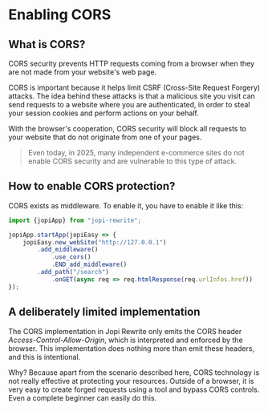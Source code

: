 # Enabling CORS

## What is CORS?

CORS security prevents HTTP requests coming from a browser when they are not made from your website's web page.

CORS is important because it helps limit CSRF (Cross-Site Request Forgery) attacks. The idea behind these attacks is that a malicious site you visit can send requests to a website where you are authenticated, in order to steal your session cookies and perform actions on your behalf.

With the browser's cooperation, CORS security will block all requests to your website that do not originate from one of your pages.

> Even today, in 2025, many independent e-commerce sites do not enable CORS security and are vulnerable to this type of attack.

## How to enable CORS protection?

CORS exists as middleware. To enable it, you have to enable it like this:

```typescript
import {jopiApp} from "jopi-rewrite";

jopiApp.startApp(jopiEasy => {
    jopiEasy.new_webSite("http://127.0.0.1")
        .add_middleware()
            .use_cors()
            .END_add_middleware()
        .add_path("/search")
            .onGET(async req => req.htmlResponse(req.urlInfos.href))
});
```

## A deliberately limited implementation
The CORS implementation in Jopi Rewrite only emits the CORS header *Access-Control-Allow-Origin*, which is interpreted and enforced by the browser. This implementation does nothing more than emit these headers, and this is intentional.

Why? Because apart from the scenario described here, CORS technology is not really effective at protecting your resources. Outside of a browser, it is very easy to create forged requests using a tool and bypass CORS controls. Even a complete beginner can easily do this.